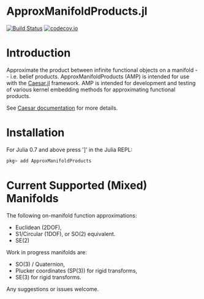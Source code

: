 # ApproxManifoldProducts.jl

[![Build Status](https://travis-ci.org/JuliaRobotics/ApproxManifoldProducts.jl.svg?branch=master)](https://travis-ci.org/JuliaRobotics/ApproxManifoldProducts.jl)
[![codecov.io](https://codecov.io/github/JuliaRobotics/ApproxManifoldProducts.jl/coverage.svg?branch=master)](https://codecov.io/github/JuliaRobotics/ApproxManifoldProducts.jl?branch=master)


<!-- [![ApproxManifoldProducts](http://pkg.julialang.org/badges/ApproxManifoldProducts_0.7.svg)](http://pkg.julialang.org/?pkg=ApproxManifoldProducts&ver=0.7)
[![ApproxManifoldProducts](http://pkg.julialang.org/badges/ApproxManifoldProducts_1.0.svg)](http://pkg.julialang.org/?pkg=ApproxManifoldProducts&ver=1.0) -->

# Introduction

Approximate the product between infinite functional objects on a manifold -- i.e. belief products.  ApproxManifoldProducts (AMP) is intended for use with the [Caesar.jl](http://www.github.com/JuliaRobotics/Caesar.jl) framework.  AMP is intended for development and testing of various kernel embedding methods for approximating functional products.

See [Caesar documentation](http://www.juliarobotics.org/Caesar.jl/latest/) for more details.

# Installation

For Julia 0.7 and above press ']' in the Julia REPL:
```julia
pkg> add ApproxManifoldProducts
```

# Current Supported (Mixed) Manifolds

The following on-manifold function approximations:
- Euclidean (2DOF),
- S1/Circular (1DOF), or SO(2) equivalent.
- SE(2)

Work in progress manifolds are:
- SO(3) / Quaternion,
- Plucker coordinates (SP(3)) for rigid transforms,
- SE(3) for rigid transforms.

Any suggestions or issues welcome.
